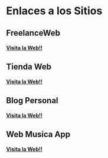 # Enlaces a los Sitios

## FreelanceWeb
####  [Visita la Web!!](https://web-eduardor9.netlify.app/)


## Tienda Web
####  [Visita la Web!!](https://tiendaweb-edu.netlify.app//)


## Blog Personal
####  [Visita la Web!!](https://blog-cursos-eduardor9.netlify.app//)

## Web Musica App
####  [Visita la Web!!](https://www.google.com//)

